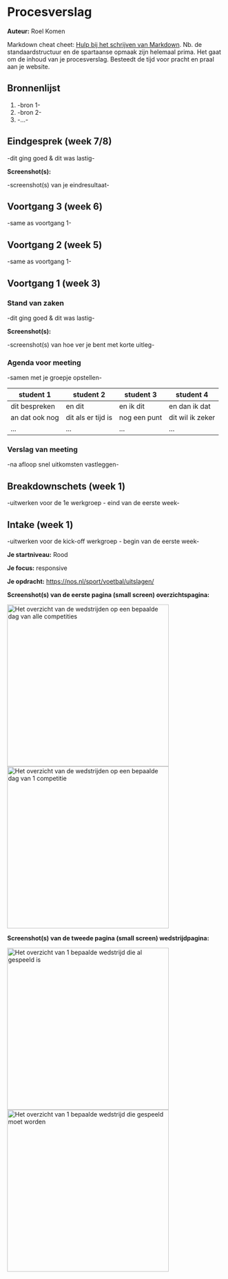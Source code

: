 # Procesverslag
**Auteur:** Roel Komen

Markdown cheat cheet: [Hulp bij het schrijven van Markdown](https://github.com/adam-p/markdown-here/wiki/Markdown-Cheatsheet). Nb. de standaardstructuur en de spartaanse opmaak zijn helemaal prima. Het gaat om de inhoud van je procesverslag. Besteedt de tijd voor pracht en praal aan je website.



## Bronnenlijst
1. -bron 1-
2. -bron 2-
3. -...-



## Eindgesprek (week 7/8)

-dit ging goed & dit was lastig-

**Screenshot(s):**

-screenshot(s) van je eindresultaat-



## Voortgang 3 (week 6)

-same as voortgang 1-



## Voortgang 2 (week 5)

-same as voortgang 1-



## Voortgang 1 (week 3)

### Stand van zaken

-dit ging goed & dit was lastig-

**Screenshot(s):**

-screenshot(s) van hoe ver je bent met korte uitleg-

### Agenda voor meeting

-samen met je groepje opstellen-

| student 1      | student 2          | student 3    | student 4        |
| ---            | ---                | ---          | ---              |
| dit bespreken  | en dit             | en ik dit    | en dan ik dat    |
| an dat ook nog | dit als er tijd is | nog een punt | dit wil ik zeker |
| ...            | ...                | ...          | ...              |

### Verslag van meeting

-na afloop snel uitkomsten vastleggen-



## Breakdownschets (week 1)

-uitwerken voor de 1e werkgroep - eind van de eerste week-



## Intake (week 1)
-uitwerken voor de kick-off werkgroep - begin van de eerste week-

**Je startniveau:** Rood

**Je focus:** responsive

**Je opdracht:** https://nos.nl/sport/voetbal/uitslagen/

**Screenshot(s) van de eerste pagina (small screen) overzichtspagina:**

<img src="images/overzicht.PNG" width="375px" alt="Het overzicht van de wedstrijden op een bepaalde dag van alle competities">
<img src="images/overzicht_competitie.PNG" width="375px" alt="Het overzicht van de wedstrijden op een bepaalde dag van 1 competitie">

**Screenshot(s) van de tweede pagina (small screen) wedstrijdpagina:**

<img src="images/wedstrijd.PNG" width="375px" alt="Het overzicht van 1 bepaalde wedstrijd die al gespeeld is">
<img src="images/wedstrijd_leeg.PNG" width="375px" alt="Het overzicht van 1 bepaalde wedstrijd die gespeeld moet worden">
